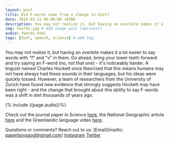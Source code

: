```yaml
---
layout: post
title: Did F-words come from a change in diet?
date: 2019-03-21 00:00:00 +0300
description: You may not realize it, but having an overbite makes it a lot easier to say words with "f" and "v" in them... # Add post description (shows up as description on social media posts)
img: fwords.jpg # Add image post (optional)
audio: fwords.html
tags: [diet, speech, science] # add tag
---
```


You may not realize it, but having an overbite makes it a lot easier to say words with "f" and "v" in them. Go ahead, bring your lower teeth forward and try saying an F-word (no, not that one) - it's noticeably harder. A linguist named Charles Hockett once theorized that this means humans may not have always had these sounds in their languages, but his ideas were quickly tossed. However, a team of researchers from the University of Zurich have found new evidence that strongly suggests Hockett may have been right - and the change that brought about this ability to say F-words was a shift in diet thousands of years ago. 

{% include {{page.audio}}%}

Check out the journal paper in Science [here](http://science.sciencemag.org.offcampus.lib.washington.edu/content/363/6432/eaav3218/tab-figures-data), the National Geographic article [here](https://www.nationalgeographic.com/science/2019/03/change-in-diet-may-have-changed-human-language-f-v-agriculture/) and the Greenlandic language video [here](https://www.nationalgeographic.com/science/2019/03/change-in-diet-may-have-changed-human-language-f-v-agriculture/). 

Questions or comments? Reach out to us: [Email](mailto: paperboyspod@gmail.com) [Instagram](https://www.instagram.com/paperboyspod/) [Twitter](https://twitter.com/PaperBoysPod)